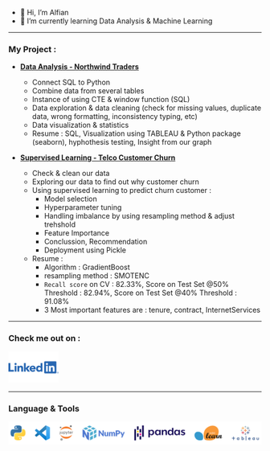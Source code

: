 - 👋 Hi, I’m Alfian
- 🌱 I’m currently learning Data Analysis & Machine Learning

---
### My Project : 
- [**Data Analysis - Northwind Traders**](https://nbviewer.org/github/FiguringThingsOut/DataSciencePortofolio/blob/5eaad361260b61cdd4339d208100e8d505bcb748/DataAnalysis%20-%20NorthwindTraders/NorthwindTraders.ipynb)
  - Connect SQL to Python
  - Combine data from several tables
  - Instance of using CTE & window function (SQL)
  - Data exploration & data cleaning (check for missing values, duplicate data, wrong formatting, inconsistency typing, etc)
  - Data visualization & statistics
  - Resume : SQL, Visualization using TABLEAU & Python package (seaborn), hyphothesis testing, Insight from our graph

- [**Supervised Learning - Telco Customer Churn**](https://nbviewer.org/github/FiguringThingsOut/DataSciencePortofolio/blob/main/Supervised_ML_TelcoCustomerChurn/Supervised%20Learning%20-%20TELCO%20Customer%20Churn%20R1.ipynb)
  - Check & clean our data
  - Exploring our data to find out why customer churn
  - Using supervised learning to predict churn customer :
    - Model selection
    - Hyperparameter tuning
    - Handling imbalance by using resampling method & adjust trehshold
    - Feature Importance
    - Conclussion, Recommendation
    - Deployment using Pickle
  - Resume : 
    - Algorithm : GradientBoost 
    - resampling method : SMOTENC
    - `Recall score` on CV : 82.33%, Score on Test Set @50% Threshold : 82.94%,  Score on Test Set @40% Threshold : 91.08%
    - 3 Most important features are : tenure, contract, InternetServices


---


### Check me out on : 
[<img alt="LinkedIn" width="100px" src="images/Linkedin-Logo-2048x1280.png" />](https://www.linkedin.com/in/alfian-05238b125/)


---

### Language & Tools
<img align="left" alt="l&t" width="1000px" src="images/Languages_tools.png" style="padding-right:10px;" />

<!---
FiguringThingsOut/FiguringThingsOut is a ✨ special ✨ repository because its `README.md` (this file) appears on your GitHub profile.
You can click the Preview link to take a look at your changes.
--->
